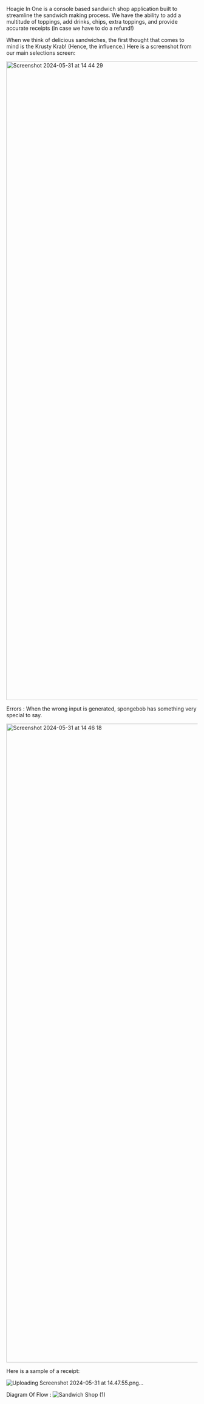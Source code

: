 Hoagie In One is a console based sandwich shop application built to streamline the sandwich making process. We have the ability to add a multitude of toppings, add drinks, chips, extra toppings, and provide accurate receipts (in case we have to do a refund!) 

When we think of delicious sandwiches, the first thought that comes to mind is the Krusty Krab! (Hence, the influence.) Here is a screenshot from our main selections screen: 

<img width="1680" alt="Screenshot 2024-05-31 at 14 44 29" src="https://github.com/minustthat/HoagieInOne/assets/147235191/4cb383f3-3caa-4c9a-af94-e66783e25701">

Errors : 
When the wrong input is generated, spongebob has something very special to say. 

<img width="1680" alt="Screenshot 2024-05-31 at 14 46 18" src="https://github.com/minustthat/HoagieInOne/assets/147235191/6e191424-571f-44ab-9c97-0c0bd0e9da41">


Here is a sample of a receipt: 

![Uploading Screenshot 2024-05-31 at 14.47.55.png…]()





Diagram Of Flow : 
![Sandwich Shop (1)](https://github.com/minustthat/HoagieInOne/assets/147235191/ed6b231b-b8da-4d32-8c80-dce1362ca109)
